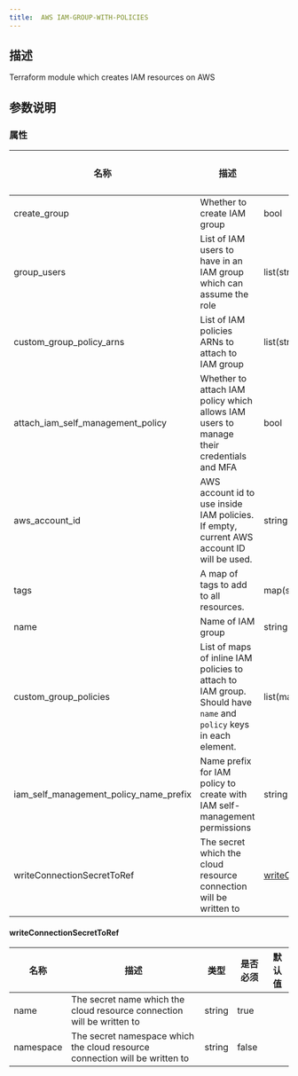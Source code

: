 ```yaml
---
title:  AWS IAM-GROUP-WITH-POLICIES
---
```


## 描述

Terraform module which creates IAM resources on AWS

## 参数说明


### 属性

 名称 | 描述 | 类型 | 是否必须 | 默认值 
 ------------ | ------------- | ------------- | ------------- | ------------- 
 create_group | Whether to create IAM group | bool | false |  
 group_users | List of IAM users to have in an IAM group which can assume the role | list(string) | false |  
 custom_group_policy_arns | List of IAM policies ARNs to attach to IAM group | list(string) | false |  
 attach_iam_self_management_policy | Whether to attach IAM policy which allows IAM users to manage their credentials and MFA | bool | false |  
 aws_account_id | AWS account id to use inside IAM policies. If empty, current AWS account ID will be used. | string | false |  
 tags | A map of tags to add to all resources. | map(string) | false |  
 name | Name of IAM group | string | false |  
 custom_group_policies | List of maps of inline IAM policies to attach to IAM group. Should have `name` and `policy` keys in each element. | list(map(string)) | false |  
 iam_self_management_policy_name_prefix | Name prefix for IAM policy to create with IAM self-management permissions | string | false |  
 writeConnectionSecretToRef | The secret which the cloud resource connection will be written to | [writeConnectionSecretToRef](#writeConnectionSecretToRef) | false |  


#### writeConnectionSecretToRef

 名称 | 描述 | 类型 | 是否必须 | 默认值 
 ------------ | ------------- | ------------- | ------------- | ------------- 
 name | The secret name which the cloud resource connection will be written to | string | true |  
 namespace | The secret namespace which the cloud resource connection will be written to | string | false |  
